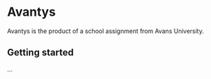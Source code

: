 # Avantys

Avantys is the product of a school assignment from Avans University.

## Getting started

...